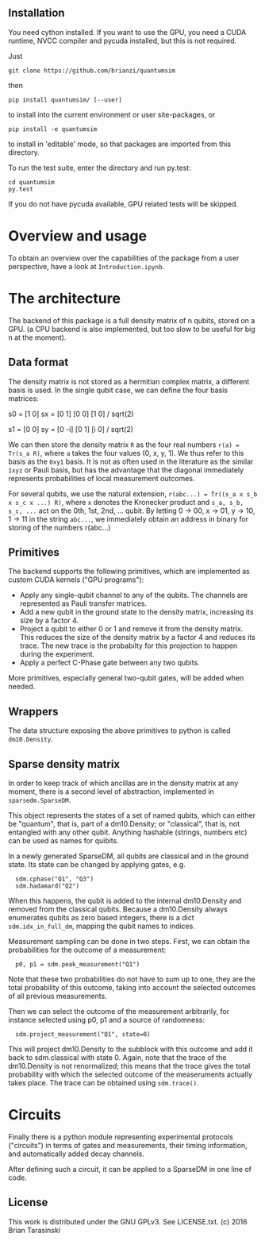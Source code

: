 Installation
------------

You need cython installed. If you want to use the GPU, you need a CUDA runtime, NVCC compiler and pycuda installed, but this is not required.

Just

    git clone https://github.com/brianzi/quantumsim

then

    pip install quantumsim/ [--user]

to install into the current environment or user site-packages,
or

    pip install -e quantumsim

to install in 'editable' mode, so that packages are imported from this directory.

To run the test suite, enter the directory and run py.test:

    cd quantumsim
    py.test

If you do not have pycuda available, GPU related tests will be skipped.


Overview and usage
==================

To obtain an overview over the capabilities of the package from a user perspective,
have a look at `Introduction.ipynb`.


The architecture 
========

The backend of this package is a full density matrix of n qubits, stored on a GPU.
(a CPU backend is also implemented, but too slow to be useful for big n at the moment).

Data format
-----------

The density matrix is not stored as a hermitian complex matrix, a different basis is used.
In the single qubit case, we can define the four basis matrices:

  s0 = [1 0]  sx = [0 1]
       [0 0]       [1 0] / sqrt(2)

  s1 = [0 0]  sy = [0 -i]
       [0 1]       [i  0] / sqrt(2)

We can then store the density matrix `R` as the four real numbers `r(a) = Tr(s_a R)`,
where `a` takes the four values (0, x, y, 1). We thus refer to this basis as the `0xy1` basis.
It is not as often used in the literature as the similar `1xyz` or Pauli basis, but has the advantage 
that the diagonal immediately represents probabilities of local measurement outcomes.

For several qubits, we use the natural extension, `r(abc...) = Tr((s_a x s_b x
s_c x ...) R)`, where `x` denotes the Kronecker product and `s_a, s_b, s_c, ...` 
act on the 0th, 1st, 2nd, ... qubit.  By letting 
    0 -> 00, x -> 01, y -> 10, 1 -> 11
in the string `abc...`, we immediately obtain an address in binary
for storing of the numbers r(abc...)

Primitives
----------

The backend supports the following primitives, which are implemented as custom CUDA kernels ("GPU programs"):


- Apply any single-qubit channel to any of the qubits. The channels are represented as Pauli transfer matrices.
- Add a new qubit in the ground state to the density matrix, increasing its size by a factor 4.
- Project a qubit to either 0 or 1 and remove it from the density matrix. This reduces the 
size of the density matrix by a factor 4 and reduces its trace. 
The new trace is the probabilty for this projection to happen during the experiment.
- Apply a perfect C-Phase gate between any two qubits.


More primitives, especially general two-qubit gates, will be added when needed.

Wrappers
--------

The data structure exposing the above primitives to python is called `dm10.Density`.

Sparse density matrix
---------------------

In order to keep track of which ancillas are in the density matrix at any moment,
there is a second level of abstraction, implemented in `sparsedm.SparseDM`.

This object represents the states of a set of named qubits, which can either be 
"quantum", that is, part of a dm10.Density; or "classical", that is, not entangled
with any other qubit.
Anything hashable (strings, numbers etc) can be used as names for quibits.


In a newly generated SparseDM, all qubits are classical and in the ground state.
Its state can be changed by applying gates, e.g.

      sdm.cphase("Q1", "Q3")
      sdm.hadamard("Q2")

When this happens, the qubit is added to the internal dm10.Density and removed from the classical qubits.
Because a dm10.Density always enumerates qubits as zero based integers, there is a dict
`sdm.idx_in_full_dm`, mapping the qubit names to indices.

Measurement sampling can be done in two steps. First, we can obtain the probabilities for 
the outcome of a measurement:

      p0, p1 = sdm.peak_measurement("Q1")

Note that these two probabilities do not have to sum up to one, they are the total 
probability of this outcome, taking into account the selected outcomes of all previous measurements.

Then we can select the outcome of the measurement arbitrarily, for instance selected using p0, p1 and a source of randomness:

      sdm.project_measurement("Q1", state=0)

This will project dm10.Density to the subblock 
with this outcome and add it back to sdm.classical with state 0.
Again, note that the trace of the dm10.Density is not renormalized; this means that the 
trace gives the total probability with which the selected outcome of the measeruments 
actually takes place. The trace can be obtained using `sdm.trace()`.


Circuits
========

Finally there is a python module representing experimental protocols ("circuits") 
in terms of gates and measurements, their timing information, and automatically added decay channels. 

After defining such a circuit, it can be applied to a SparseDM in one line of code.


License
-------

This work is distributed under the GNU GPLv3. See LICENSE.txt.
(c) 2016 Brian Tarasinski
